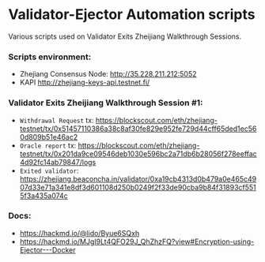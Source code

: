 # Validator-Ejector Automation scripts

Various scripts used on Validator Exits Zheijiang Walkthrough Sessions.

### Scripts environment:

* Zhejiang Consensus Node: http://35.228.211.212:5052
* KAPI http://zhejiang-keys-api.testnet.fi/ 

### Validator Exits Zheijiang Walkthrough Session #1:

* `Withdrawal Request` tx: https://blockscout.com/eth/zhejiang-testnet/tx/0x51457110386a38c8af30fe829e952fe729d44cff65ded1ec560d809b51e46ac2
* `Oracle report` tx: https://blockscout.com/eth/zhejiang-testnet/tx/0x201da9ce09546deb1030e596bc2a71db6b28056f278eeffac4d92fc14ab79847/logs
* `Exited validator`: https://zhejiang.beaconcha.in/validator/0xa19cb4313d0b479a0e465c4907d33e71a341e8df3d601108d250b0249f2f33de90cba9b84f31893cf5515f3a435a074c

### Docs:

* https://hackmd.io/@lido/Byue6SQxh
* https://hackmd.io/MJgI9Lt4QFO29J_QhZhzFQ?view#Encryption-using-Ejector---Docker